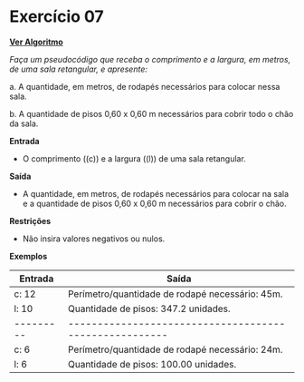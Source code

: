 # Exercício 07

[**Ver Algoritmo**](Algoritmo07.md)

*Faça um pseudocódigo que receba o comprimento e a largura, em metros, de uma sala retangular, e apresente:*

a. A quantidade, em metros, de rodapés necessários para colocar nessa sala.

b. A quantidade de pisos 0,60 x 0,60 m necessários para cobrir todo o chão da sala.

**Entrada**
- O comprimento (\(c\)) e a largura (\(l\)) de uma sala retangular.

**Saída**
- A quantidade, em metros, de rodapés necessários para colocar na sala e a quantidade de pisos 0,60 x 0,60 m necessários para cobrir o chão.

**Restrições**
- Não insira valores negativos ou nulos.

**Exemplos**

| Entrada | Saída                                                |
|---------|------------------------------------------------------|
| c: 12   | Perímetro/quantidade de rodapé necessário: 45m.     |
| l: 10   | Quantidade de pisos: 347.2 unidades.                 |
|---------|------------------------------------------------------|
| c: 6    | Perímetro/quantidade de rodapé necessário: 24m.     |
| l: 6    | Quantidade de pisos: 100.00 unidades.               |
